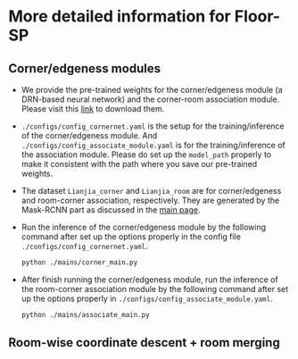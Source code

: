 # More detailed information for Floor-SP


## Corner/edgeness modules

- We provide the pre-trained weights for the corner/edgeness module (a DRN-based neural network) and the corner-room association module. Please visit this [link](https://drive.google.com/open?id=1Rb37cQd4gey2gYWvKL94VYBuRPFqJRVX) to download them.

- `./configs/config_cornernet.yaml` is the setup for the training/inference of the corner/edgeness module. And `./configs/config_associate_module.yaml` is for the training/inference of the association module. Please do set up the `model_path` properly to make it consistent with the path where you save our pre-trained weights.

- The dataset `Lianjia_corner` and `Lianjia_room` are for corner/edgeness and room-corner association, respectively. They are generated by the Mask-RCNN part as discussed in the [main page](https://github.com/woodfrog/Lianjia-inverse-cad).

- Run the inference of the corner/edgeness module by the following command after set up the options properly in the config file `./configs/config_cornernet.yaml`. 

    ```bash
    python ./mains/corner_main.py
    ```

- After finish running the corner/edgeness module, run the inference of the room-corner association module by the following command after set up the options properly in `./configs/config_associate_module.yaml`.

    ```bash
    python ./mains/associate_main.py
    ```

## Room-wise coordinate descent + room merging
